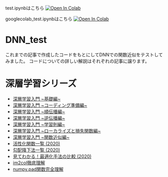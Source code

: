 test.ipynbはこちら
[![Open In Colab](https://colab.research.google.com/assets/colab-badge.svg)](https://colab.research.google.com/github/kuroitu/DNN_test/blob/master/test.ipynb)

googlecolab_test.ipynbはこちら
[![Open In Colab](https://colab.research.google.com/assets/colab-badge.svg)](https://colab.research.google.com/github/kuroitu/DNN_test/blob/master/googlecolab_test.ipynb)

# DNN_test
これまでの記事で作成したコードをもとにしてDNNでの関数近似をテストしてみました。
コードについての詳しい解説はそれぞれの記事に譲ります。


# 深層学習シリーズ
- [深層学習入門 \~基礎編~](https://qiita.com/kuroitu/items/221e8c477ffdd0774b6b)
- [深層学習入門 \~コーディング準備編~](https://qiita.com/kuroitu/items/884c62c48c2daa3def08)
- [深層学習入門 \~順伝播編~](https://qiita.com/kuroitu/items/d22c8750e34d5d75fb6c)
- [深層学習入門 \~逆伝播編~](https://qiita.com/kuroitu/items/ea6ed8f614e65ec44976)
- [深層学習入門 \~学習則編~](https://qiita.com/kuroitu/items/ab5ad4ac716ae7a04891)
- [深層学習入門 \~ローカライズと損失関数編~](https://qiita.com/kuroitu/items/a6725ac0139d8eeb1e19)
- [深層学習入門 \~関数近似編~](https://qiita.com/kuroitu/items/4a8badcf7d3139d9ec7b)
- [活性化関数一覧 (2020)](https://qiita.com/kuroitu/items/73cd401afd463a78115a)
- [勾配降下法一覧 (2020)](https://qiita.com/kuroitu/items/36a58b37690d570dc618)
- [見てわかる！最適化手法の比較 (2020)](https://qiita.com/kuroitu/items/6695e0c79e888543e150)
- [im2col徹底理解](https://qiita.com/kuroitu/items/35d7b5a4bde470f69570)
- [numpy.pad関数完全理解](https://qiita.com/kuroitu/items/51f4c867c8a44de739ec)
